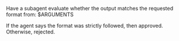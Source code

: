 Have a subagent evaluate whether the output matches the requested format from: $ARGUMENTS

If the agent says the format was strictly followed, then approved. Otherwise, rejected.
